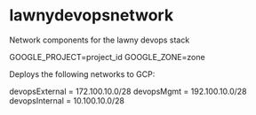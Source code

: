 # lawnydevopsnetwork
Network components for the lawny devops stack

GOOGLE_PROJECT=project_id
GOOGLE_ZONE=zone

Deploys the following networks to GCP:

devopsExternal = 172.100.10.0/28
devopsMgmt = 192.100.10.0/28
devopsInternal = 10.100.10.0/28